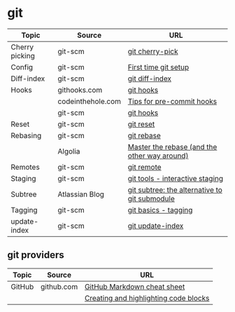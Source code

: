 # git

| Topic | Source | URL |
| --- | --- | --- |
| Cherry picking | git-scm | [git cherry-pick](https://git-scm.com/docs/git-cherry-pick) |
| Config | git-scm | [First time git setup](https://git-scm.com/book/en/v2/Getting-Started-First-Time-git-Setup) |
| Diff-index | git-scm | [git diff-index](https://git-scm.com/docs/git-diff-index/1.7.9) |
| Hooks | githooks.com | [git hooks](https://githooks.com/) |
| | codeinthehole.com | [Tips for pre-commit hooks](https://codeinthehole.com/tips/tips-for-using-a-git-pre-commit-hook/) |
| | git-scm | [git hooks](https://git-scm.com/book/uz/v2/Customizing-Git-Git-Hooks) |
| Reset | git-scm | [git reset](https://git-scm.com/docs/git-reset) |
| Rebasing | git-scm | [git rebase](https://git-scm.com/docs/git-rebase) |
| | Algolia | [Master the rebase (and the other way around)](https://blog.algolia.com/master-git-rebase/) |
| Remotes | git-scm | [git remote](https://git-scm.com/docs/git-remote) |
| Staging | git-scm | [git tools - interactive staging](https://git-scm.com/book/en/v2/Git-Tools-Interactive-Staging) |
| Subtree | Atlassian Blog | [git subtree: the alternative to git submodule](https://www.atlassian.com/blog/git/alternatives-to-git-submodule-git-subtree) |
| Tagging | git-scm | [git basics - tagging](https://git-scm.com/book/en/v2/Git-Basics-Tagging) |
| update-index | git-scm | [git update-index](https://git-scm.com/docs/git-update-index) |

## git providers

| Topic | Source | URL |
| --- | --- | --- |
| GitHub | github.com | [GitHub Markdown cheat sheet](https://github.com/adam-p/markdown-here/wiki/Markdown-Cheatsheet) |
| | | [Creating and highlighting code blocks](https://help.github.com/articles/creating-and-highlighting-code-blocks/) |